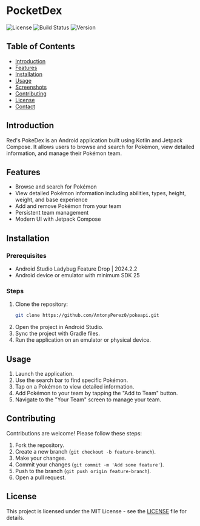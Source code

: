 # PocketDex

![License](https://img.shields.io/badge/license-MIT-blue.svg)
![Build Status](https://img.shields.io/github/actions/workflow/status/AntonyPerez0/pokeapi/build.yml)
![Version](https://img.shields.io/badge/version-1.0.0-brightgreen.svg)

## Table of Contents

- [Introduction](#introduction)
- [Features](#features)
- [Installation](#installation)
- [Usage](#usage)
- [Screenshots](#screenshots)
- [Contributing](#contributing)
- [License](#license)
- [Contact](#contact)

## Introduction

Red's PokeDex is an Android application built using Kotlin and Jetpack Compose. It allows users to browse and search for Pokémon, view detailed information, and manage their Pokémon team.

## Features

- Browse and search for Pokémon
- View detailed Pokémon information including abilities, types, height, weight, and base experience
- Add and remove Pokémon from your team
- Persistent team management
- Modern UI with Jetpack Compose

## Installation

### Prerequisites

- Android Studio Ladybug Feature Drop | 2024.2.2
- Android device or emulator with minimum SDK 25

### Steps

1. Clone the repository:
    ```sh
    git clone https://github.com/AntonyPerez0/pokeapi.git
    ```
2. Open the project in Android Studio.
3. Sync the project with Gradle files.
4. Run the application on an emulator or physical device.

## Usage

1. Launch the application.
2. Use the search bar to find specific Pokémon.
3. Tap on a Pokémon to view detailed information.
4. Add Pokémon to your team by tapping the "Add to Team" button.
5. Navigate to the "Your Team" screen to manage your team.

## Contributing

Contributions are welcome! Please follow these steps:

1. Fork the repository.
2. Create a new branch (`git checkout -b feature-branch`).
3. Make your changes.
4. Commit your changes (`git commit -m 'Add some feature'`).
5. Push to the branch (`git push origin feature-branch`).
6. Open a pull request.

## License

This project is licensed under the MIT License - see the [LICENSE](LICENSE) file for details.
